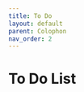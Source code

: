 ```yaml
---
title: To Do
layout: default
parent: Colophon
nav_order: 2
---
```


# To Do List

<div class="todolist">

</div>
